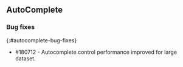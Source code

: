 ## AutoComplete

### Bug fixes
{:#autocomplete-bug-fixes}

* \#180712 - Autocomplete control performance improved for large dataset.